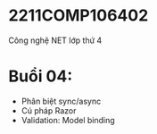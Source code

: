 # 2211COMP106402
Công nghệ NET lớp thứ 4

# Buổi 04:
* Phân biệt sync/async
* Cú pháp Razor
* Validation: Model binding